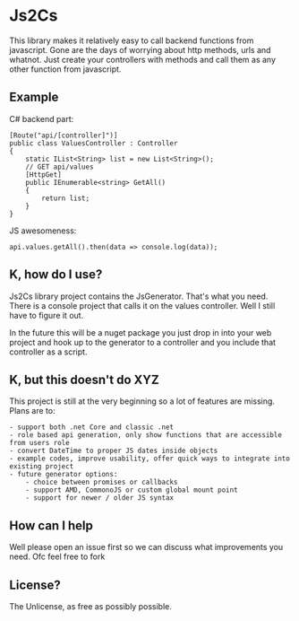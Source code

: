 
# Js2Cs

This library makes it relatively easy to call backend functions from javascript.
Gone are the days of worrying about http methods, urls and whatnot. 
Just create your controllers with methods and call them as any other function from javascript.


## Example

C# backend part:

	[Route("api/[controller]")]
    public class ValuesController : Controller
    {
        static IList<String> list = new List<String>();
        // GET api/values
        [HttpGet]
        public IEnumerable<string> GetAll()
        {
            return list;
        }
	}

JS awesomeness:

	api.values.getAll().then(data => console.log(data));


## K, how do I use?

Js2Cs library project contains the JsGenerator. That's what you need. There is a console project that calls it on the values controller.
Well I still have to figure it out.

In the future this will be a nuget package you just drop in into your web project and hook up to the generator to a controller and you include that controller as a script.


## K, but this doesn't do XYZ

This project is still at the very beginning so a lot of features are missing.
Plans are to:

	- support both .net Core and classic .net
	- role based api generation, only show functions that are accessible from users role
	- convert DateTime to proper JS dates inside objects
	- example codes, improve usability, offer quick ways to integrate into existing project
	- future generator options:
		- choice between promises or callbacks
		- support AMD, CommonoJS or custom global mount point
		- support for newer / older JS syntax


## How can I help

Well please open an issue first so we can discuss what improvements you need. 
Ofc feel free to fork 


## License?

The Unlicense, as free as possibly possible.
